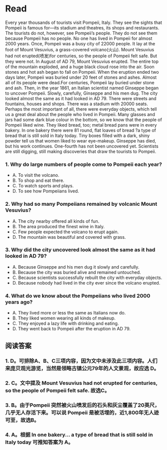 # Read
Every year thousands of tourists visit Pompeii, Italy. They see the sights that Pompeii is famous for—its stadium and theatres, its shops and restaurants. The tourists do not, however, see Pompeii’s people. They do not see them because Pompeii has no people. No one has lived in Pompeii for almost 2000 years.
Once, Pompeii was a busy city of 22000 people. It lay at the foot of Mount Vesuvius, a grass-covered volcano(火山). Mount Vesuvius had not erupted(喷发)for centuries, so the people of Pompeii felt safe. But they were not.
In August of AD 79, Mount Vesuvius erupted. The entire top of the mountain exploded, and a huge black cloud rose into the air. Soon stones and hot ash began to fall on Pompeii. When the eruption ended two days later, Pompeii was buried under 20 feet of stones and ashes. Almost all of its people were dead.For centuries, Pompeii lay buried under stone and ash. Then, in the year 1861, an Italian scientist named Ginseppe began to uncover Pompeii. Slowly, carefully, Ginseppe and his men dug. The city looked almost the same as it had looked in AD 79. There were streets and fountains, houses and shops. There was a stadium with 20000 seats. Perhaps the most important of all, there were everyday objects, which tell us a great deal about the people who lived in Pompeii. Many glasses and jars had some dark blue colour in the bottom, so we know that the people of Pompeii liked wine. They liked bread, too; metal bread pans were in every bakery. In one bakery there were 81 round, flat loaves of bread ?a type of bread that is still sold in Italy today. Tiny boxes filled with a dark, shiny powder tell us that women liked to wear eye-makeup.
Ginseppe has died, but his work continues. One-fourth has not been uncovered yet. Scientists are still digging, still making discoveries that draw the tourists to Pompeii.
### 1. Why do large numbers of people come to Pompeii each year?
 * A. To visit the volcano. 
 * B. To shop and eat there.
 * C. To watch sports and plays. 
 * D. To see how Pompeiians lived.
### 2. Why had so many Pompeiians remained by volcanic Mount Vesuvius?
 * A. The city nearby offered all kinds of fun.
 * B. The area produced the finest wine in Italy.
 * C. Few people expected the volcano to erupt again.
 * D. The mountain was beautiful and covered with grass.
### 3. Why did the city uncovered look almost the same as it had looked in AD 79?
 * A. Because Ginseppe and his men dug it slowly and carefully.
 * B. Because the city was buried alive and remained untouched.
 * C. Because scientists successfully rebuilt the city with everyday objects.
 * D. Because nobody had lived in the city ever since the volcano erupted.
### 4. What do we know about the Pompeiians who lived 2000 years ago?
 * A. They lived more or less the same as Italians now do.
 * B. They liked women wearing all kinds of makeup.
 * C. They enjoyed a lazy life with drinking and eating.
 * D. They went back to Pompeii after the eruption in AD 79.
## 阅读答案
### 1. D。可排除A、B、C三项内容，因为文中未涉及此三项内容。人们来庞贝观光游览，当然是领略古镇公元79年的人文景观，故应选 D。
### 2. C。文中提及 Mount Vesuvius had not erupted for centuries, so the people of Pompeii felt safe. 故选C。
### 3. B。由于Pompeii 突然被火山喷发后的石头和灰尘覆盖了20英尺，几乎无人存活下来。可以说 Pompeii 是被活埋的，近1,800年无人迹可至，故选B。
### 4. A。根据 In one bakery... a type of bread that is still sold in Italy today 可推知答案为 A。
